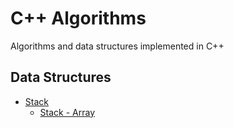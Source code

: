# C++ Algorithms
Algorithms and data structures implemented in C++
## Data Structures
- [Stack](./data_structure/stack/)
  + [Stack - Array](./data_structure/stack/stack_array.hpp)